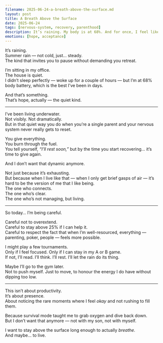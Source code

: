 ```yaml
---
filename: 2025-06-24-a-breath-above-the-surface.md
layout: post
title: A Breath Above the Surface
date: 2025-06-24
tags: [nervous-system, recovery, parenthood]
description: It’s raining. My body is at 68%. And for once, I feel like I might not be drowning.
emotions: [hope, acceptance]
---
```


It’s raining.  
Summer rain — not cold, just… steady.  
The kind that invites you to pause without demanding you retreat.

I’m sitting in my office.  
The house is quiet.  
I didn’t sleep perfectly — woke up for a couple of hours — but I’m at 68% body battery, which is the best I’ve been in days.

And that’s something.  
That’s hope, actually — the quiet kind.

---

I’ve been living underwater.  
Not visibly. Not dramatically.  
But in that quiet way you do when you’re a single parent and your nervous system never really gets to reset.

You give everything.  
You burn through the fuel.  
You tell yourself, *“I’ll rest soon,”* but by the time you start recovering… it’s time to give again.

And I don’t want that dynamic anymore.

Not just because it’s exhausting.  
But because when I live like that — when I only get brief gasps of air — it’s hard to be the version of me that I like being.  
The one who connects.  
The one who’s clear.  
The one who’s not managing, but living.

---

So today… I’m being careful.

Careful not to overextend.  
Careful to stay above 25% if I can help it.  
Careful to respect the fact that when I’m well-resourced, everything — parenting, poker, people — feels more possible.

I might play a few tournaments.  
Only if I feel focused. Only if I can stay in my A or B game.  
If not, I’ll read. I’ll think. I’ll rest. I’ll let the rain do its thing.

Maybe I’ll go to the gym later.  
Not to push myself. Just to move, to honour the energy I do have without dipping too low.

---

This isn’t about productivity.  
It’s about presence.  
About noticing the rare moments where I feel *okay* and not rushing to fill them.

Because survival mode taught me to grab oxygen and dive back down.  
But I don’t want that anymore — not with my son, not with myself.

I want to stay above the surface long enough to actually *breathe*.  
And maybe… to live.
